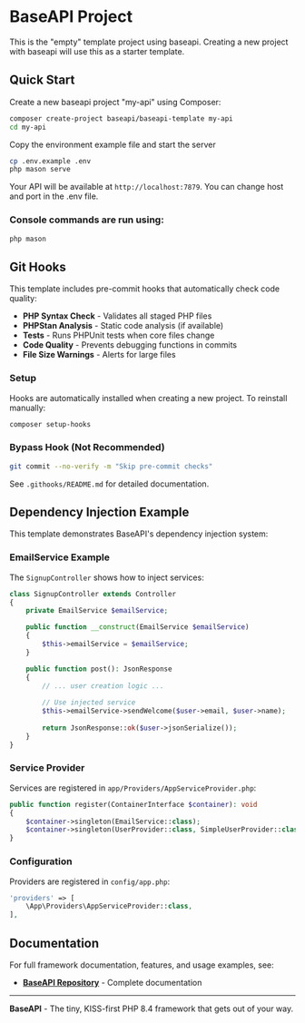 # BaseAPI Project

This is the "empty" template project using baseapi.
Creating a new project with baseapi will use this as a starter template.

## Quick Start

Create a new baseapi project "my-api" using Composer:

```bash
composer create-project baseapi/baseapi-template my-api
cd my-api
```

Copy the environment example file and start the server

```bash
cp .env.example .env
php mason serve
```

Your API will be available at `http://localhost:7879`.
You can change host and port in the .env file.

### Console commands are run using:

```bash
php mason
```

## Git Hooks

This template includes pre-commit hooks that automatically check code quality:

- **PHP Syntax Check** - Validates all staged PHP files
- **PHPStan Analysis** - Static code analysis (if available)
- **Tests** - Runs PHPUnit tests when core files change
- **Code Quality** - Prevents debugging functions in commits
- **File Size Warnings** - Alerts for large files

### Setup

Hooks are automatically installed when creating a new project. To reinstall manually:

```bash
composer setup-hooks
```

### Bypass Hook (Not Recommended)

```bash
git commit --no-verify -m "Skip pre-commit checks"
```

See `.githooks/README.md` for detailed documentation.

## Dependency Injection Example

This template demonstrates BaseAPI's dependency injection system:

### EmailService Example

The `SignupController` shows how to inject services:

```php
class SignupController extends Controller
{
    private EmailService $emailService;

    public function __construct(EmailService $emailService)
    {
        $this->emailService = $emailService;
    }

    public function post(): JsonResponse
    {
        // ... user creation logic ...
        
        // Use injected service
        $this->emailService->sendWelcome($user->email, $user->name);
        
        return JsonResponse::ok($user->jsonSerialize());
    }
}
```

### Service Provider

Services are registered in `app/Providers/AppServiceProvider.php`:

```php
public function register(ContainerInterface $container): void
{
    $container->singleton(EmailService::class);
    $container->singleton(UserProvider::class, SimpleUserProvider::class);
}
```

### Configuration

Providers are registered in `config/app.php`:

```php
'providers' => [
    \App\Providers\AppServiceProvider::class,
],
```

## Documentation

For full framework documentation, features, and usage examples, see:
- **[BaseAPI Repository](https://github.com/timanthonyalexander/base-api)** - Complete documentation

---

**BaseAPI** - The tiny, KISS-first PHP 8.4 framework that gets out of your way.
